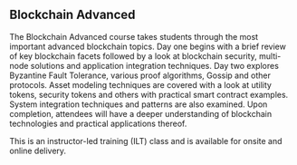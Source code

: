 ## Blockchain Advanced

The Blockchain Advanced course takes students through the most important advanced blockchain topics. Day one begins with a brief review of key blockchain facets followed by a look at blockchain security, multi-node solutions and application integration techniques. Day two explores Byzantine Fault Tolerance, various proof algorithms, Gossip and other protocols. Asset modeling techniques are covered with a look at utility tokens, security tokens and others with practical smart contract examples. System integration techniques and patterns are also examined. Upon completion, attendees will have a deeper understanding of blockchain technologies and practical applications thereof.

This is an instructor-led training (ILT) class and is available for onsite and online delivery.
